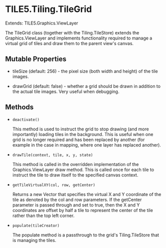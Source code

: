 TILE5.Tiling.TileGrid
=====================

Extends: TILE5.Graphics.ViewLayer

The TileGrid class (together with the Tiling.TileStore) extends the Graphics.ViewLayer and implements functionality required to manage a virtual grid of tiles and draw them to the parent view's canvas.

Mutable Properties
------------------

- tileSize (default: 256) - the pixel size (both width and height) of the tile images.

- drawGrid (default: false) - whether a grid should be drawn in addition to the actual tile images.  Very useful when debugging.

Methods
-------

- `deactivate()`

	This method is used to instruct the grid to stop drawing (and more importantly) loading tiles in the background.  This is useful when one grid is no longer required and has been replaced by another (for example in the case in mapping, where one layer has replaced another).
	
- `drawTile(context, tile, x, y, state)`

	This method is called in the overridden implementation of the Graphics.ViewLayer draw method.  This is called once for each tile to instruct the tile to draw itself to the specified canvas context.
	
- `getTileVirtualXY(col, row, getCenter)`

	Returns a new Vector that specifies the virtual X and Y coordinate of the tile as denoted by the col and row parameters.  If the getCenter parameter is passed through and set to true, then the X and Y coordinates are offset by half a tile to represent the center of the tile rather than the top left corner.
	
- `populate(tileCreator)`

	The populate method is a passthrough to the grid's Tiling.TileStore that is managing the tiles.
